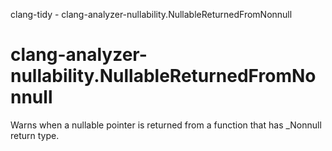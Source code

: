 clang-tidy - clang-analyzer-nullability.NullableReturnedFromNonnull

</div>

# clang-analyzer-nullability.NullableReturnedFromNonnull

Warns when a nullable pointer is returned from a function that has
\_Nonnull return type.
